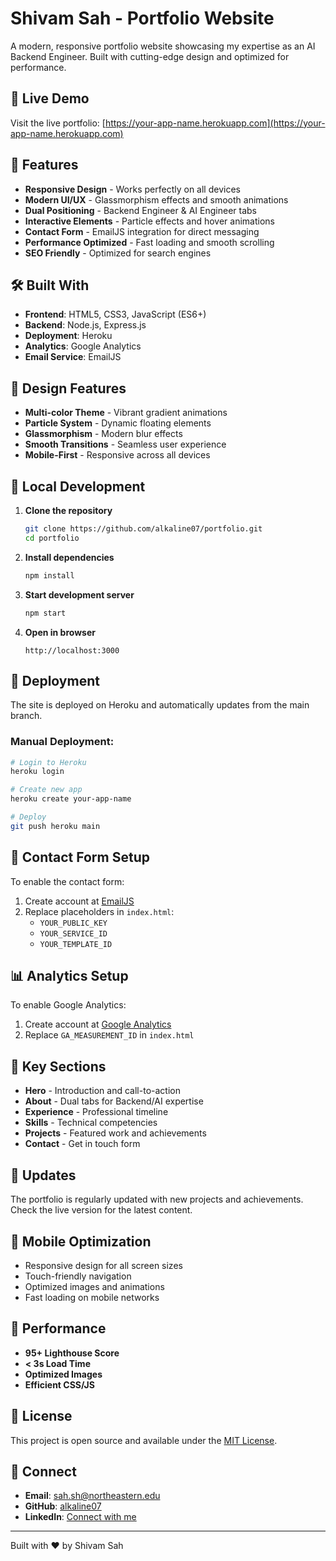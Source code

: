 # Shivam Sah - Portfolio Website

A modern, responsive portfolio website showcasing my expertise as an AI Backend Engineer. Built with cutting-edge design and optimized for performance.

## 🚀 Live Demo

Visit the live portfolio: [https://your-app-name.herokuapp.com](https://your-app-name.herokuapp.com)

## 🎯 Features

- **Responsive Design** - Works perfectly on all devices
- **Modern UI/UX** - Glassmorphism effects and smooth animations  
- **Dual Positioning** - Backend Engineer & AI Engineer tabs
- **Interactive Elements** - Particle effects and hover animations
- **Contact Form** - EmailJS integration for direct messaging
- **Performance Optimized** - Fast loading and smooth scrolling
- **SEO Friendly** - Optimized for search engines

## 🛠️ Built With

- **Frontend**: HTML5, CSS3, JavaScript (ES6+)
- **Backend**: Node.js, Express.js
- **Deployment**: Heroku
- **Analytics**: Google Analytics
- **Email Service**: EmailJS

## 🎨 Design Features

- **Multi-color Theme** - Vibrant gradient animations
- **Particle System** - Dynamic floating elements
- **Glassmorphism** - Modern blur effects
- **Smooth Transitions** - Seamless user experience
- **Mobile-First** - Responsive across all devices

## 🔧 Local Development

1. **Clone the repository**
   ```bash
   git clone https://github.com/alkaline07/portfolio.git
   cd portfolio
   ```

2. **Install dependencies**
   ```bash
   npm install
   ```

3. **Start development server**
   ```bash
   npm start
   ```

4. **Open in browser**
   ```
   http://localhost:3000
   ```

## 🚀 Deployment

The site is deployed on Heroku and automatically updates from the main branch.

### Manual Deployment:
```bash
# Login to Heroku
heroku login

# Create new app
heroku create your-app-name

# Deploy
git push heroku main
```

## 📧 Contact Form Setup

To enable the contact form:

1. Create account at [EmailJS](https://www.emailjs.com/)
2. Replace placeholders in `index.html`:
   - `YOUR_PUBLIC_KEY`
   - `YOUR_SERVICE_ID` 
   - `YOUR_TEMPLATE_ID`

## 📊 Analytics Setup

To enable Google Analytics:

1. Create account at [Google Analytics](https://analytics.google.com/)
2. Replace `GA_MEASUREMENT_ID` in `index.html`

## 🎯 Key Sections

- **Hero** - Introduction and call-to-action
- **About** - Dual tabs for Backend/AI expertise
- **Experience** - Professional timeline
- **Skills** - Technical competencies
- **Projects** - Featured work and achievements
- **Contact** - Get in touch form

## 🔄 Updates

The portfolio is regularly updated with new projects and achievements. Check the live version for the latest content.

## 📱 Mobile Optimization

- Responsive design for all screen sizes
- Touch-friendly navigation
- Optimized images and animations
- Fast loading on mobile networks

## 🌟 Performance

- **95+ Lighthouse Score**
- **< 3s Load Time**
- **Optimized Images**
- **Efficient CSS/JS**

## 📄 License

This project is open source and available under the [MIT License](LICENSE).

## 🤝 Connect

- **Email**: sah.sh@northeastern.edu
- **GitHub**: [alkaline07](https://github.com/alkaline07)
- **LinkedIn**: [Connect with me](https://linkedin.com/in/ssah)

---

Built with ❤️ by Shivam Sah